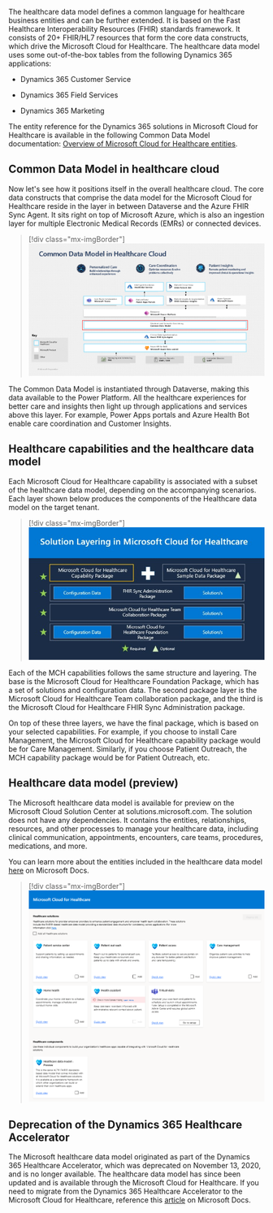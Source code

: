 The healthcare data model defines a common language for healthcare business entities and can be further extended. It is based on the Fast Healthcare Interoperability Resources (FHIR) standards framework. It consists of 20+ FHIR/HL7 resources that form the core data constructs, which drive the Microsoft Cloud for Healthcare. The healthcare data model uses some out-of-the-box tables from the following Dynamics 365 applications:

- Dynamics 365 Customer Service

- Dynamics 365 Field Services

- Dynamics 365 Marketing

The entity reference for the Dynamics 365 solutions in Microsoft Cloud for Healthcare is available in the following Common Data Model documentation: [Overview of Microsoft Cloud for Healthcare entities](/common-data-model/schema/core/industrycommon/healthcare/healthcare-overview/?azure-portal=true).

## Common Data Model in healthcare cloud

Now let's see how it positions itself in the overall healthcare cloud. The core data constructs that comprise the data model for the Microsoft Cloud for Healthcare reside in the layer in between Dataverse and the Azure FHIR Sync Agent. It sits right on top of Microsoft Azure, which is also an ingestion layer for multiple Electronic Medical Records (EMRs) or connected devices.

> [!div class="mx-imgBorder"]
> [![Screenshot of the common data model in healthcare cloud.](../media/3-cloud.png)](../media/3-cloud.png#lightbox)

The Common Data Model is instantiated through Dataverse, making this data available to the Power Platform. All the healthcare experiences for better care and insights then light up through applications and services above this layer. For example, Power Apps portals and Azure Health Bot enable care coordination and Customer Insights.

## Healthcare capabilities and the healthcare data model

Each Microsoft Cloud for Healthcare capability is associated with a subset of the healthcare data model, depending on the accompanying scenarios. Each layer shown below produces the components of the Healthcare data model on the target tenant.

> [!div class="mx-imgBorder"]
> [![Screenshot of solution layering Microsoft Cloud of Healthcare](../media/3-solution.jpg)](../media/3-solution.jpg#lightbox)

Each of the MCH capabilities follows the same structure and layering. The base is the Microsoft Cloud for Healthcare Foundation Package, which has a set of solutions and configuration data. The second package layer is the Microsoft Cloud for Healthcare Team collaboration package, and the third is the Microsoft Cloud for Healthcare FHIR Sync Administration package.

On top of these three layers, we have the final package, which is based on your selected capabilities. For example, if you choose to install Care Management, the Microsoft Cloud for Healthcare capability package would be for Care Management. Similarly, if you choose Patient Outreach, the MCH capability package would be for Patient Outreach, etc.

## Healthcare data model (preview)

The Microsoft healthcare data model is available for preview on the Microsoft Cloud Solution Center at solutions.microsoft.com. The solution does not have any dependencies. It contains the entities, relationships, resources, and other processes to manage your healthcare data, including clinical communication, appointments, encounters, care teams, procedures, medications, and more.

You can learn more about the entities included in the healthcare data model [here](/common-data-model/schema/core/industrycommon/healthcare/healthcare-overview/?azure-portal=true
) on Microsoft Docs.

> [!div class="mx-imgBorder"]
> [![Screenshot of healthcare solutions and entities included in the healthcare data model.](../media/3-healthcare.png)](../media/3-healthcare.png#lightbox)

## Deprecation of the Dynamics 365 Healthcare Accelerator

The Microsoft healthcare data model originated as part of the Dynamics 365 Healthcare Accelerator, which was deprecated on November 13, 2020, and is no longer available. The healthcare data model has since been updated and is available through the Microsoft Cloud for Healthcare. If you need to migrate from the Dynamics 365 Healthcare Accelerator to the Microsoft Cloud for Healthcare, reference this [article](/dynamics365/industry/healthcare/accelerator-deprecation/?azure-portal=true
) on Microsoft Docs.

